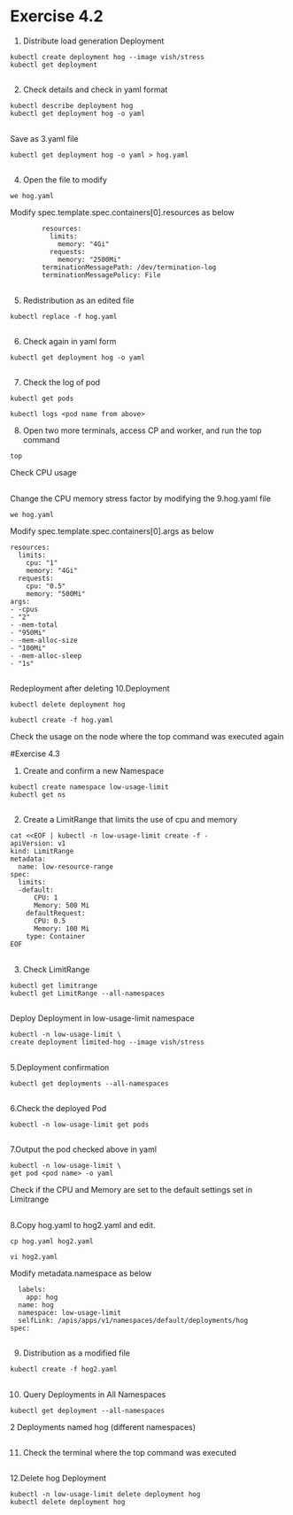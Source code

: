 # Exercise 4.2


1. Distribute load generation Deployment
```
kubectl create deployment hog --image vish/stress
kubectl get deployment
```

##

2. Check details and check in yaml format
```
kubectl describe deployment hog
kubectl get deployment hog -o yaml
```

##

Save as 3.yaml file
```
kubectl get deployment hog -o yaml > hog.yaml
```

##

4. Open the file to modify
```
we hog.yaml
```
Modify spec.template.spec.containers[0].resources as below
```
        resources:
          limits:
            memory: "4Gi"
          requests:
            memory: "2500Mi"
        terminationMessagePath: /dev/termination-log
        terminationMessagePolicy: File
```

##

5. Redistribution as an edited file
```
kubectl replace -f hog.yaml
```

##

6. Check again in yaml form
```
kubectl get deployment hog -o yaml
```

##

7. Check the log of pod
```
kubectl get pods
```
```
kubectl logs <pod name from above>
```

8. Open two more terminals, access CP and worker, and run the top command
```
top
```
Check CPU usage

##

Change the CPU memory stress factor by modifying the 9.hog.yaml file
```
we hog.yaml
```
Modify spec.template.spec.containers[0].args as below
```
resources:
  limits:
    cpu: "1"
    memory: "4Gi"
  requests:
    cpu: "0.5"
    memory: "500Mi"
args:
- -cpus
- "2"
- -mem-total
- "950Mi"
- -mem-alloc-size
- "100Mi"
- -mem-alloc-sleep
- "1s"
```  

##

Redeployment after deleting 10.Deployment
```
kubectl delete deployment hog
```
```
kubectl create -f hog.yaml
```

Check the usage on the node where the top command was executed again


#Exercise 4.3


1. Create and confirm a new Namespace
```
kubectl create namespace low-usage-limit
kubectl get ns
```

##

2. Create a LimitRange that limits the use of cpu and memory
```
cat <<EOF | kubectl -n low-usage-limit create -f -
apiVersion: v1
kind: LimitRange
metadata:
  name: low-resource-range
spec:
  limits:
  -default:
      CPU: 1
      Memory: 500 Mi
    defaultRequest:
      CPU: 0.5
      Memory: 100 Mi
    type: Container
EOF
```

##

3. Check LimitRange
```
kubectl get limitrange
kubectl get LimitRange --all-namespaces
```

##

Deploy Deployment in low-usage-limit namespace
```
kubectl -n low-usage-limit \
create deployment limited-hog --image vish/stress
```

##

5.Deployment confirmation
```
kubectl get deployments --all-namespaces
```

##

6.Check the deployed Pod
```
kubectl -n low-usage-limit get pods
```


##

7.Output the pod checked above in yaml
```
kubectl -n low-usage-limit \
get pod <pod name> -o yaml
```

Check if the CPU and Memory are set to the default settings set in Limitrange

##

8.Copy hog.yaml to hog2.yaml and edit.
```
cp hog.yaml hog2.yaml
```
```
vi hog2.yaml
```

Modify metadata.namespace as below
```
  labels:
    app: hog
  name: hog
  namespace: low-usage-limit
  selfLink: /apis/apps/v1/namespaces/default/deployments/hog
spec:
```

##

9. Distribution as a modified file
```
kubectl create -f hog2.yaml
```

##

10. Query Deployments in All Namespaces
```
kubectl get deployment --all-namespaces
```
2 Deployments named hog (different namespaces)

##

11. Check the terminal where the top command was executed

##

12.Delete hog Deployment
```
kubectl -n low-usage-limit delete deployment hog
kubectl delete deployment hog
```

##